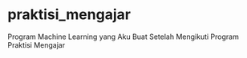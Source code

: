 # praktisi_mengajar
Program Machine Learning yang Aku Buat Setelah Mengikuti Program Praktisi Mengajar
